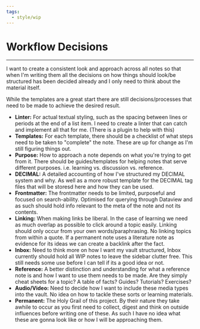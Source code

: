 ```yaml
---
tags:
  - style/wip
---
```


# Workflow Decisions
---

I want to create a consistent look and approach across all notes so that when I'm writing them all the decisions on how things should look/be structured has been decided already and I only need to think about the material itself.

While the templates are a great start there are still decisions/processes that need to be made to achieve the desired result.

- **Linter:** For actual textual styling, such as the spacing between lines or periods at the end of a list item. I need to create a linter that can catch and implement all that for me. (There is a plugin to help with this)
- **Templates:** For each template, there should be a checklist of what steps need to be taken to "complete" the note. These are up for change as I'm still figuring things out.
- **Purpose:** How to approach a note depends on what you're trying to get from it. There should be guides/templates for helping notes that serve different purposes. i.e. learning vs. discussion vs. reference.
- **DECIMAL:** A detailed accounting of how I've structured my DECIMAL system and why. As well as a more robust template for the DECIMAL tag files that will be storesd here and how they can be used.
- **Frontmatter:** The frontmatter needs to be limited, purposeful and focused on search-ability. Optimised for querying through Dataview and as such should hold info relevant to the meta of the note and not its contents.
- **Linking:** When making links be liberal. In the case of learning we need as much overlap as possible to click around a topic easily. Linking should only occur from your own words/paraphrasing. No linking topics from within a quote. If a permanent note uses a literature note as evidence for its ideas we can create a backlink after the fact.
- **Inbox:** Need to think more on how I want my vault structured, Inbox currently should hold all WIP notes to leave the sidebar clutter free. This still needs some use before I can tell if its a good idea or not.
- **Reference:** A better distinction and understanding for what a reference note is and how I want to use them needs to be made. Are they simply cheat sheets for a topic? A table of facts? Guides? Tutorials? Exercises?
- **Audio/Video:** Need to decide how I want to include these media types into the vault. No idea on how to tackle these sorts or learning materials.
- **Permanent:** The Holy Grail of this project. By their nature they take awhile to occur as you first need to collect, digest and think on outside influences before writing one of these. As such I have no idea what these are gonna look like or how I will be approaching them.